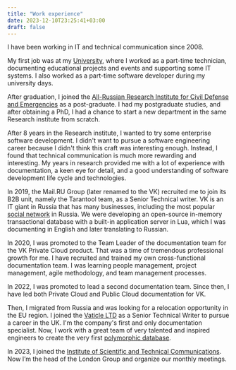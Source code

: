 ```yaml
---
title: "Work experience"
date: 2023-12-10T23:25:41+03:00
draft: false
---
```


I have been working in IT and technical communication since 2008.

My first job was at my [University](https://bmstu.ru/), where I worked as a part-time technician, documenting educational projects and events and supporting some IT systems. I also worked as a part-time software developer during my university days.

After graduation, I joined the [All-Russian Research Institute for Civil Defense and Emergencies](https://vniigochs.ru/) as a post-graduate. I had my postgraduate studies, and after obtaining a PhD, I had a chance to start a new department in the same Research institute from scratch.

After 8 years in the Research institute, I wanted to try some enterprise software development. I didn't want to pursue a software engineering career because I didn't think this craft was interesting enough. Instead, I found that technical communication is much more rewarding and interesting. My years in research provided me with a lot of experience with documentation, a keen eye for detail, and a good understanding of software development life cycle and technologies.

In 2019, the Mail.RU Group (later renamed to the VK) recruited me to join its B2B unit, namely the Tarantool team, as a Senior Technical writer. VK is an IT giant in Russia that has many businesses, including the most popular [social network](https://vk.com/) in Russia. We were developing an open-source in-memory transactional database with a built-in application server in Lua, which I was documenting in English and later translating to Russian.

In 2020, I was promoted to the Team Leader of the documentation team for the VK Private Cloud product. That was a time of tremendous professional growth for me. I have recruited and trained my own cross-functional documentation team. I was learning people management, project management, agile methodology, and team management processes.

In 2022, I was promoted to lead a second documentation team. Since then, I have led both Private Cloud and Public Cloud documentation for VK.

Then, I migrated from Russia and was looking for a relocation opportunity in the EU region. I joined the [Vaticle LTD](https://typedb.com/) as a Senior Technical Writer to pursue a career in the UK. I'm the company's first and only documentation specialist. Now, I work with a great team of very talented and inspired engineers to create the very first [polymorphic database](https://typedb.com/philosophy).

In 2023, I joined the [Institute of Scientific and Technical Communications](https://istc.org.uk/). Now I’m the head of the London Group and organize our monthly meetings.